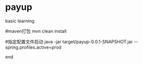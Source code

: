 # payup
basic learning

#maven打包
mvn clean install

#指定配置文件启动
java -jar target/payup-0.0.1-SNAPSHOT.jar --spring.profiles.active=prod

end

